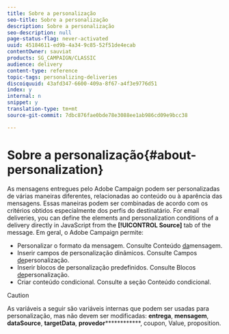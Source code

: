 ```yaml
---
title: Sobre a personalização
seo-title: Sobre a personalização
description: Sobre a personalização
seo-description: null
page-status-flag: never-activated
uuid: 45184611-ed9b-4a34-9c85-52f51de4ecab
contentOwner: sauviat
products: SG_CAMPAIGN/CLASSIC
audience: delivery
content-type: reference
topic-tags: personalizing-deliveries
discoiquuid: 43afd347-6600-409a-8f67-a4f3e9776d51
index: y
internal: n
snippet: y
translation-type: tm+mt
source-git-commit: 7dbc876fae0bde78e3088ee1ab986cd09e9bcc38

---
```



# Sobre a personalização{#about-personalization}

As mensagens entregues pelo Adobe Campaign podem ser personalizadas de várias maneiras diferentes, relacionadas ao conteúdo ou à aparência das mensagens. Essas maneiras podem ser combinadas de acordo com os critérios obtidos especialmente dos perfis do destinatário. For email deliveries, you can define the elements and personalization conditions of a delivery directly in JavaScript from the **[!UICONTROL Source]** tab of the message. Em geral, o Adobe Campaign permite:

* Personalizar o formato da mensagem. Consulte Conteúdo [da](../../delivery/using/defining-the-email-content.md#message-content)mensagem.
* Inserir campos de personalização dinâmicos. Consulte Campos [de](../../delivery/using/personalization-fields.md)personalização.
* Inserir blocos de personalização predefinidos. Consulte Blocos [de](../../delivery/using/personalization-blocks.md)personalização.
* Criar conteúdo condicional. Consulte a seção Conteúdo [](../../delivery/using/conditional-content.md) condicional.

>[!CAUTION]
>
>As variáveis a seguir são variáveis internas que podem ser usadas para personalização, mas não devem ser modificadas: **entrega**, **mensagem**, **dataSource**, **targetData**, **provedor**************, coupon, Value, proposition.
